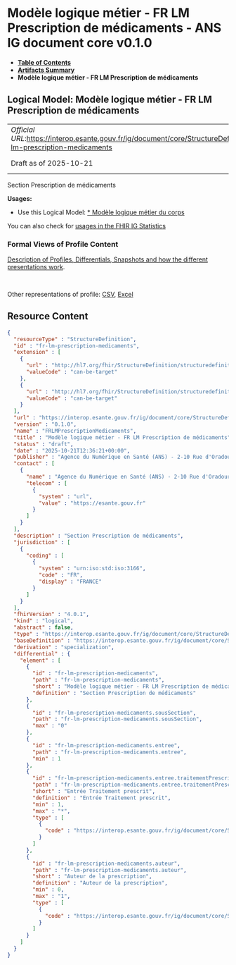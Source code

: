# Modèle logique métier - FR LM Prescription de médicaments - ANS IG document core v0.1.0

* [**Table of Contents**](toc.md)
* [**Artifacts Summary**](artifacts.md)
* **Modèle logique métier - FR LM Prescription de médicaments**

## Logical Model: Modèle logique métier - FR LM Prescription de médicaments 

| | |
| :--- | :--- |
| *Official URL*:https://interop.esante.gouv.fr/ig/document/core/StructureDefinition/fr-lm-prescription-medicaments | *Version*:0.1.0 |
| Draft as of 2025-10-21 | *Computable Name*:FRLMPrescriptionMedicaments |

 
Section Prescription de médicaments 

**Usages:**

* Use this Logical Model: [* Modèle logique métier du corps](StructureDefinition-fr-lm-corps-document.md)

You can also check for [usages in the FHIR IG Statistics](https://packages2.fhir.org/xig/ans.document.fr.core|current/StructureDefinition/fr-lm-prescription-medicaments)

### Formal Views of Profile Content

 [Description of Profiles, Differentials, Snapshots and how the different presentations work](http://build.fhir.org/ig/FHIR/ig-guidance/readingIgs.html#structure-definitions). 

 

Other representations of profile: [CSV](StructureDefinition-fr-lm-prescription-medicaments.csv), [Excel](StructureDefinition-fr-lm-prescription-medicaments.xlsx) 



## Resource Content

```json
{
  "resourceType" : "StructureDefinition",
  "id" : "fr-lm-prescription-medicaments",
  "extension" : [
    {
      "url" : "http://hl7.org/fhir/StructureDefinition/structuredefinition-type-characteristics",
      "valueCode" : "can-be-target"
    },
    {
      "url" : "http://hl7.org/fhir/StructureDefinition/structuredefinition-type-characteristics",
      "valueCode" : "can-be-target"
    }
  ],
  "url" : "https://interop.esante.gouv.fr/ig/document/core/StructureDefinition/fr-lm-prescription-medicaments",
  "version" : "0.1.0",
  "name" : "FRLMPrescriptionMedicaments",
  "title" : "Modèle logique métier - FR LM Prescription de médicaments",
  "status" : "draft",
  "date" : "2025-10-21T12:36:21+00:00",
  "publisher" : "Agence du Numérique en Santé (ANS) - 2-10 Rue d'Oradour-sur-Glane, 75015 Paris",
  "contact" : [
    {
      "name" : "Agence du Numérique en Santé (ANS) - 2-10 Rue d'Oradour-sur-Glane, 75015 Paris",
      "telecom" : [
        {
          "system" : "url",
          "value" : "https://esante.gouv.fr"
        }
      ]
    }
  ],
  "description" : "Section Prescription de médicaments",
  "jurisdiction" : [
    {
      "coding" : [
        {
          "system" : "urn:iso:std:iso:3166",
          "code" : "FR",
          "display" : "FRANCE"
        }
      ]
    }
  ],
  "fhirVersion" : "4.0.1",
  "kind" : "logical",
  "abstract" : false,
  "type" : "https://interop.esante.gouv.fr/ig/document/core/StructureDefinition/fr-lm-prescription-medicaments",
  "baseDefinition" : "https://interop.esante.gouv.fr/ig/document/core/StructureDefinition/fr-lm-section",
  "derivation" : "specialization",
  "differential" : {
    "element" : [
      {
        "id" : "fr-lm-prescription-medicaments",
        "path" : "fr-lm-prescription-medicaments",
        "short" : "Modèle logique métier - FR LM Prescription de médicaments",
        "definition" : "Section Prescription de médicaments"
      },
      {
        "id" : "fr-lm-prescription-medicaments.sousSection",
        "path" : "fr-lm-prescription-medicaments.sousSection",
        "max" : "0"
      },
      {
        "id" : "fr-lm-prescription-medicaments.entree",
        "path" : "fr-lm-prescription-medicaments.entree",
        "min" : 1
      },
      {
        "id" : "fr-lm-prescription-medicaments.entree.traitementPrescrit",
        "path" : "fr-lm-prescription-medicaments.entree.traitementPrescrit",
        "short" : "Entrée Traitement prescrit",
        "definition" : "Entrée Traitement prescrit",
        "min" : 1,
        "max" : "*",
        "type" : [
          {
            "code" : "https://interop.esante.gouv.fr/ig/document/core/StructureDefinition/fr-lm-traitement-prescrit"
          }
        ]
      },
      {
        "id" : "fr-lm-prescription-medicaments.auteur",
        "path" : "fr-lm-prescription-medicaments.auteur",
        "short" : "Auteur de la prescription",
        "definition" : "Auteur de la prescription",
        "min" : 0,
        "max" : "1",
        "type" : [
          {
            "code" : "https://interop.esante.gouv.fr/ig/document/core/StructureDefinition/fr-lm-auteur"
          }
        ]
      }
    ]
  }
}

```
